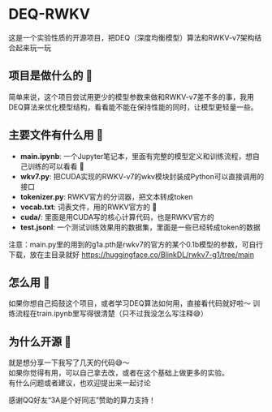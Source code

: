 # DEQ-RWKV

这是一个实验性质的开源项目，把DEQ（深度均衡模型）算法和RWKV-v7架构结合起来玩一玩

## 项目是做什么的 🤔

简单来说，这个项目尝试用更少的模型参数来做和RWKV-v7差不多的事，我用DEQ算法来优化模型结构，看看能不能在保持性能的同时，让模型更轻量一些。

## 主要文件有什么用 📁

- **main.ipynb**: 一个Jupyter笔记本，里面有完整的模型定义和训练流程，想自己训练的可以看看 🔬
- **wkv7.py**: 把CUDA实现的RWKV-v7的wkv模块封装成Python可以直接调用的接口
- **tokenizer.py**: RWKV官方的分词器，把文本转成token  
- **vocab.txt**: 词表文件，用的RWKV官方的 📝
- **cuda/**: 里面是用CUDA写的核心计算代码，也是RWKV官方的
- **test.jsonl**: 一个测试训练效果用的数据集，里面是一些已经转成token的数据

注意：main.py里的用到的g1a.pth是rwkv7的官方的某个0.1b模型的参数，可自行下载，放在主目录就好
https://huggingface.co/BlinkDL/rwkv7-g1/tree/main

## 怎么用 🚀

如果你想自己捣鼓这个项目，或者学习DEQ算法如何用，直接看代码就好啦～ 训练流程在train.ipynb里写得很清楚（只不过我没怎么写注释😅）

## 为什么开源 🌟

就是想分享一下我写了几天的代码😅～  
如果你觉得有用，可以自己拿去改，或者在这个基础上做更多的实验。  
有什么问题或者建议，也欢迎提出来一起讨论  

感谢QQ好友“3A是个好同志”赞助的算力支持！
